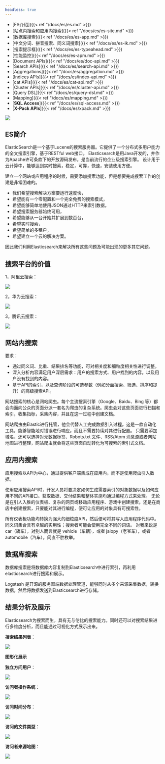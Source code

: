 ```yaml
---
headless: true
---
```


- [ES介绍]({{< ref "/docs/es/es.md" >}})
- [站点内搜索和应用内搜索]({{< ref "/docs/es/es-site.md" >}})
- [数据库搜索]({{< ref "/docs/es/es-app.md" >}})
- [中文分词、拼音搜索、同义词搜索]({{< ref "/docs/es/es-ik.md" >}})
- [搜索提示框]({{< ref "/docs/es/es-typeahead.md" >}})
- [性能监控]({{< ref "/docs/es/es-apm.md" >}})
- [Document APIs]({{< ref "/docs/es/doc-api.md" >}})
- [Search APIs]({{< ref "/docs/es/search-api.md" >}})
- [Aggregations]({{< ref "/docs/es/aggregation.md" >}})
- [Indices APIs]({{< ref "/docs/es/index-api.md" >}})
- [cat APIs]({{< ref "/docs/es/cat-api.md" >}})
- [Cluster APIs]({{< ref "/docs/es/cluster-api.md" >}})
- [Query DSL]({{< ref "/docs/es/query-dsl.md" >}})
- [Mapping]({{< ref "/docs/es/mapping.md" >}})
- [**SQL Access**]({{< ref "/docs/es/sql-access.md" >}})
- [**X-Pack APIs**]({{< ref "/docs/es/xpack.md" >}})


![](/images/processflow.png)

##  ES简介

ElasticSearch是一个基于Lucene的搜索服务器。它提供了一个分布式多用户能力的全文搜索引擎，基于RESTful web接口。
Elasticsearch是用Java开发的，并作为Apache许可条款下的开放源码发布，是当前流行的企业级搜索引擎。
设计用于云计算中，能够达到实时搜索，稳定，可靠，快速，安装使用方便。

建立一个网站或应用程序的时候，需要添加搜索功能，但是想要完成搜索工作的创建是非常困难的。

- 我们希望搜索解决方案要运行速度快，
- 希望能有一个零配置和一个完全免费的搜索模式，
- 希望能够简单地使用JSON通过HTTP来索引数据，
- 希望搜索服务器始终可用，
- 希望能够从一台开始并扩展到数百台，
- 希望实时搜索，
- 希望简单的多租户，
- 希望建立一个云的解决方案。

因此我们利用Elasticsearch来解决所有这些问题及可能出现的更多其它问题。

##  搜索平台的价值

1，阿里云搜索：

![](/images/ali-es.png)

2，华为云搜索：

![](/images/hw-es.png)

3，腾讯云搜索：

![](/images/qq-es.png)

##  网站内搜索

要求：

- 通过同义词、比重、结果排名等功能，可对相关度和细粒度相关性进行调整。
- 深入分析内容满足用户深层需求：用户的搜索方式、用户找到的内容，以及用户没有找到的内容。
- 基于API的索引，以及查询阶段的可选参数（例如分面搜索、筛选、排序和提升）的高级搜索API。

网站搜索的核心是网站爬虫。每个主流搜索引擎（Google、Baidu、Bing 等）都会向面向公众的页面分派一套名为爬虫的复杂系统。爬虫会对这些页面进行扫描和索引，收集指标，采集内容，并且在这一过程中创建文档。

网站爬虫由Elastic进行托管，他会代替人工完成数据引入过程。这是一款自动化工具，能够智能地对错误进行响应，而且不需要持续对其进行配置。
只需要添加域名，还可以选择对元数据标签、Robots.txt 文件、RSS/Atom 消息源或者网站地图进行整理，网站爬虫就会将这些页面自动转化为可搜索的索引式文档。

##  应用内搜索

应用搜索以API为中心，通过提供客户端集成在应用内，而不是使用爬虫引入数据。

使用应用搜索API时，开发人员将要决定如何生成需要索引的对象数据以及如何应用不同的API接口。获取数据、交付结果和整体实施均通过编程方式来处理。
无论是在引人入胜的仪表板、复杂的网页或移动应用程序、游戏中创建搜索，还是在商店中创建搜索，只要能对其进行编程，便可让应用的对象具有可搜索性。

所有仪表板功能均转换为强大的细粒度API，然后便可将其写入应用程序代码中。同义词集合具有卓越的实用性；搜索者可能会使用完全不同的词语。
对我来说是 car（轿车），对别人而言就是 vehicle（车辆），或者 jalopy（老爷车），或者 automobile（汽车），简直不胜枚举。

##  数据库搜索

数据库搜索是将数据库内容复制到Elasticsearch中进行索引，再利用elasticsearch进行搜索和展示。

Logstash 是开源的服务器端数据处理管道，能够同时从多个来源采集数据，转换数据，然后将数据发送到Elasticsearch进行存储。

##  结果分析及展示

Elasticsearch为搜索而生，具有无与伦比的搜索能力。同时还可以对搜索结果进行多维度分析，而且能通过可视化方式展示出来。

**搜索结果列表**：

![](/images/result01.png)

**图形化展示**

**独立方问用户**：

![](/images/visitors.png)

**访问者操作系统**：

![](/images/ostypes.png)

**访问时间分布**：

![](/images/timescatter.png)

**访问的文件类型**：

![](/images/filetype.png)

**访问者来源地图**：

![](/images/sourcemap.png)
